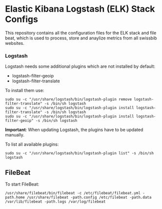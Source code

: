 # Elastic Kibana Logstash (ELK) Stack Configs

This repository contains all the configuration files for the ELK stack and file beat, 
which is used to process, store and anaylize metrics from all
swissbib websites.



### Logstash

Logstash needs some additional plugins which are not installed by default:

- logstash-filter-geoip
- logstash-filter-translate

To install them use:

```
sudo su -c "/usr/share/logstash/bin/logstash-plugin remove logstash-filter-translate" -s /bin/sh logstash
sudo su -c "/usr/share/logstash/bin/logstash-plugin install logstash-filter-translate" -s /bin/sh logstash
sudo su -c "/usr/share/logstash/bin/logstash-plugin install logstash-filter-geoip" -s /bin/sh logstash
```

**Important**: When updating Logstash, the plugins have to be updated manually.

To list all available plugins:
```
sudo su -c "/usr/share/logstash/bin/logstash-plugin list" -s /bin/sh logstash
```


## FileBeat

To start FileBeat:

```
/usr/share/filebeat/bin/filebeat -c /etc/filebeat/filebeat.yml -path.home /usr/share/filebeat -path.config /etc/filebeat -path.data /var/lib/filebeat -path.logs /var/log/filebeat
```

